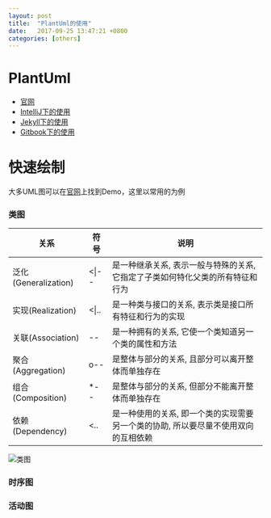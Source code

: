 ```yaml
---
layout: post
title:  "PlantUml的使用"
date:   2017-09-25 13:47:21 +0800
categories: [others]
---
```

# PlantUml
- [官网](http://plantuml.com)
- [IntelliJ下的使用](http://blog.csdn.net/imduan/article/details/53857921)
- [Jekyll下的使用](https://github.com/yjpark/jekyll-plantuml)
- [Gitbook下的使用](https://github.com/lyhcode/gitbook-plugin-plantuml)

# 快速绘制
大多UML图可以在[官网](http://plantuml.com)上找到Demo，这里以常用的为例  
### 类图  
| 关系 | 符号 | 说明
|---|---|---  
| 泛化(Generalization) | &lt;&#124;-- | 是一种继承关系, 表示一般与特殊的关系, 它指定了子类如何特化父类的所有特征和行为  
| 实现(Realization) | &lt;&#124;.. | 是一种类与接口的关系, 表示类是接口所有特征和行为的实现  
| 关联(Association) | -- | 是一种拥有的关系, 它使一个类知道另一个类的属性和方法  
| 聚合(Aggregation) | o-- | 是整体与部分的关系, 且部分可以离开整体而单独存在  
| 组合(Composition) | *-- | 是整体与部分的关系, 但部分不能离开整体而单独存在  
| 依赖(Dependency) | &lt;.. | 是一种使用的关系,  即一个类的实现需要另一个类的协助, 所以要尽量不使用双向的互相依赖   

![类图](http://g.gravizo.com/g?@startuml;@enduml)
### 时序图  

### 活动图  


